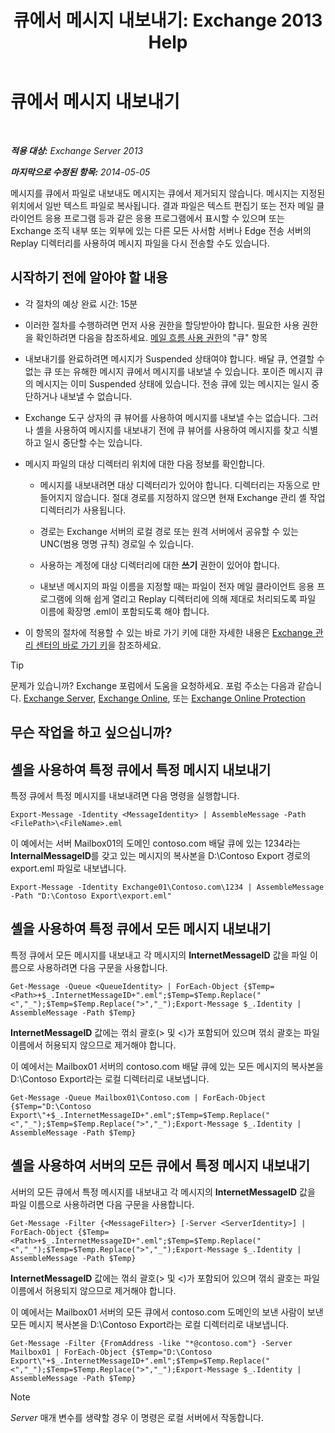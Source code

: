﻿---
title: '큐에서 메시지 내보내기: Exchange 2013 Help'
TOCTitle: 큐에서 메시지 내보내기
ms:assetid: 688b342c-f380-4fe0-afce-7e38cf490627
ms:mtpsurl: https://technet.microsoft.com/ko-kr/library/Aa998625(v=EXCHG.150)
ms:contentKeyID: 51407709
ms.date: 05/22/2018
mtps_version: v=EXCHG.150
ms.translationtype: MT
---

# 큐에서 메시지 내보내기

 

_**적용 대상:** Exchange Server 2013_

_**마지막으로 수정된 항목:** 2014-05-05_

메시지를 큐에서 파일로 내보내도 메시지는 큐에서 제거되지 않습니다. 메시지는 지정된 위치에서 일반 텍스트 파일로 복사됩니다. 결과 파일은 텍스트 편집기 또는 전자 메일 클라이언트 응용 프로그램 등과 같은 응용 프로그램에서 표시할 수 있으며 또는 Exchange 조직 내부 또는 외부에 있는 다른 모든 사서함 서버나 Edge 전송 서버의 Replay 디렉터리를 사용하여 메시지 파일을 다시 전송할 수도 있습니다.

## 시작하기 전에 알아야 할 내용

  - 각 절차의 예상 완료 시간: 15분

  - 이러한 절차를 수행하려면 먼저 사용 권한을 할당받아야 합니다. 필요한 사용 권한을 확인하려면 다음을 참조하세요. [메일 흐름 사용 권한](mail-flow-permissions-exchange-2013-help.md)의 "큐" 항목

  - 내보내기를 완료하려면 메시지가 Suspended 상태여야 합니다. 배달 큐, 연결할 수 없는 큐 또는 유해한 메시지 큐에서 메시지를 내보낼 수 있습니다. 포이즌 메시지 큐의 메시지는 이미 Suspended 상태에 있습니다. 전송 큐에 있는 메시지는 일시 중단하거나 내보낼 수 없습니다.

  - Exchange 도구 상자의 큐 뷰어를 사용하여 메시지를 내보낼 수는 없습니다. 그러나 셸을 사용하여 메시지를 내보내기 전에 큐 뷰어를 사용하여 메시지를 찾고 식별하고 일시 중단할 수는 있습니다.

  - 메시지 파일의 대상 디렉터리 위치에 대한 다음 정보를 확인합니다.
    
      - 메시지를 내보내려면 대상 디렉터리가 있어야 합니다. 디렉터리는 자동으로 만들어지지 않습니다. 절대 경로를 지정하지 않으면 현재 Exchange 관리 셸 작업 디렉터리가 사용됩니다.
    
      - 경로는 Exchange 서버의 로컬 경로 또는 원격 서버에서 공유할 수 있는 UNC(범용 명명 규칙) 경로일 수 있습니다.
    
      - 사용하는 계정에 대상 디렉터리에 대한 **쓰기** 권한이 있어야 합니다.
    
      - 내보낸 메시지의 파일 이름을 지정할 때는 파일이 전자 메일 클라이언트 응용 프로그램에 의해 쉽게 열리고 Replay 디렉터리에 의해 제대로 처리되도록 파일 이름에 확장명 .eml이 포함되도록 해야 합니다.

  - 이 항목의 절차에 적용할 수 있는 바로 가기 키에 대한 자세한 내용은 [Exchange 관리 센터의 바로 가기 키](keyboard-shortcuts-in-the-exchange-admin-center-exchange-online-protection-help.md)을 참조하세요.


> [!TIP]
> 문제가 있습니까? Exchange 포럼에서 도움을 요청하세요. 포럼 주소는 다음과 같습니다. <A href="https://go.microsoft.com/fwlink/p/?linkid=60612">Exchange Server</A>, <A href="https://go.microsoft.com/fwlink/p/?linkid=267542">Exchange Online</A>, 또는 <A href="https://go.microsoft.com/fwlink/p/?linkid=285351">Exchange Online Protection</A>



## 무슨 작업을 하고 싶으십니까?

## 셸을 사용하여 특정 큐에서 특정 메시지 내보내기

특정 큐에서 특정 메시지를 내보내려면 다음 명령을 실행합니다.

    Export-Message -Identity <MessageIdentity> | AssembleMessage -Path <FilePath>\<FileName>.eml

이 예에서는 서버 Mailbox01의 도메인 contoso.com 배달 큐에 있는 1234라는 **InternalMessageID**를 갖고 있는 메시지의 복사본을 D:\\Contoso Export 경로의 export.eml 파일로 내보냅니다.

    Export-Message -Identity Exchange01\Contoso.com\1234 | AssembleMessage -Path "D:\Contoso Export\export.eml"

## 셸을 사용하여 특정 큐에서 모든 메시지 내보내기

특정 큐에서 모든 메시지를 내보내고 각 메시지의 **InternetMessageID** 값을 파일 이름으로 사용하려면 다음 구문을 사용합니다.

    Get-Message -Queue <QueueIdentity> | ForEach-Object {$Temp=<Path>+$_.InternetMessageID+".eml";$Temp=$Temp.Replace("<","_");$Temp=$Temp.Replace(">","_");Export-Message $_.Identity | AssembleMessage -Path $Temp}

**InternetMessageID** 값에는 꺾쇠 괄호(\> 및 \<)가 포함되어 있으며 꺾쇠 괄호는 파일 이름에서 허용되지 않으므로 제거해야 합니다.

이 예에서는 Mailbox01 서버의 contoso.com 배달 큐에 있는 모든 메시지의 복사본을 D:\\Contoso Export라는 로컬 디렉터리로 내보냅니다.

    Get-Message -Queue Mailbox01\Contoso.com | ForEach-Object {$Temp="D:\Contoso Export\"+$_.InternetMessageID+".eml";$Temp=$Temp.Replace("<","_");$Temp=$Temp.Replace(">","_");Export-Message $_.Identity | AssembleMessage -Path $Temp}

## 셸을 사용하여 서버의 모든 큐에서 특정 메시지 내보내기

서버의 모든 큐에서 특정 메시지를 내보내고 각 메시지의 **InternetMessageID** 값을 파일 이름으로 사용하려면 다음 구문을 사용합니다.

    Get-Message -Filter {<MessageFilter>} [-Server <ServerIdentity>] | ForEach-Object {$Temp=<Path>+$_.InternetMessageID+".eml";$Temp=$Temp.Replace("<","_");$Temp=$Temp.Replace(">","_");Export-Message $_.Identity | AssembleMessage -Path $Temp}

**InternetMessageID** 값에는 꺾쇠 괄호(\> 및 \<)가 포함되어 있으며 꺾쇠 괄호는 파일 이름에서 허용되지 않으므로 제거해야 합니다.

이 예에서는 Mailbox01 서버의 모든 큐에서 contoso.com 도메인의 보낸 사람이 보낸 모든 메시지 복사본을 D:\\Contoso Export라는 로컬 디렉터리로 내보냅니다.

    Get-Message -Filter {FromAddress -like "*@contoso.com"} -Server Mailbox01 | ForEach-Object {$Temp="D:\Contoso Export\"+$_.InternetMessageID+".eml";$Temp=$Temp.Replace("<","_");$Temp=$Temp.Replace(">","_");Export-Message $_.Identity | AssembleMessage -Path $Temp}


> [!NOTE]
> <EM>Server</EM> 매개 변수를 생략할 경우 이 명령은 로컬 서버에서 작동합니다.


